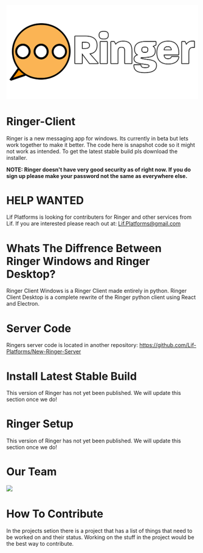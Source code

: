 ![Ringer Logo](https://github.com/Lif-Platforms/Ringer-Client-Windows/blob/main/.github/Ringerlogo.png)
# Ringer-Client
Ringer is a new messaging app for windows. Its currently in beta but lets work together to make it better. The code here is snapshot code so it might not work as intended. To get the latest stable build pls download the installer. 

**NOTE: Ringer doesn't have very good security as of right now. If you do sign up please make your password not the same as everywhere else.**

# HELP WANTED
Lif Platforms is looking for contributers for Ringer and other services from Lif. If you are interested please reach out at: Lif.Platforms@gmail.com

# Whats The Diffrence Between Ringer Windows and Ringer Desktop?

Ringer Client Windows is a Ringer Client made entirely in python. Ringer Client Desktop is a complete rewrite of the Ringer python client using React and Electron. 

# Server Code

Ringers server code is located in another repository: https://github.com/Lif-Platforms/New-Ringer-Server

# Install Latest Stable Build
This version of Ringer has not yet been published. We will update this section once we do!

# Ringer Setup
This version of Ringer has not yet been published. We will update this section once we do!

#  Our Team 
<img src="https://avatars.githubusercontent.com/u/90008321?s=64&v=4"/>
 
 # How To Contribute
 In the projects setion there is a project that has a list of things that need to be worked on and their status. Working on the stuff in the project would be the best way to contribute. 

